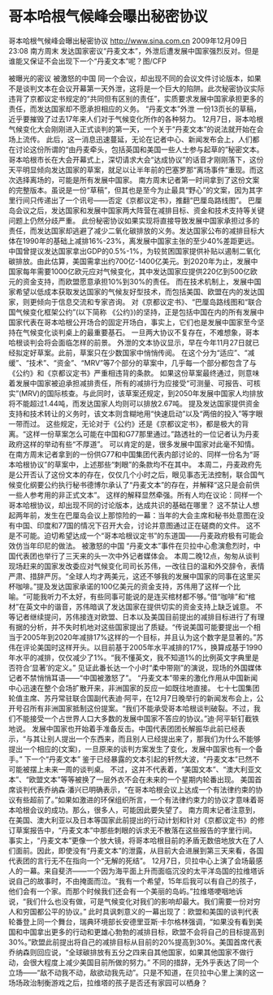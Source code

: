 # 哥本哈根气候峰会曝出秘密协议

哥本哈根气候峰会曝出秘密协议
http://www.sina.com.cn  2009年12月09日23:08  南方周末
发达国家密议“丹麦文本”，外泄后遭发展中国家强烈反对。但是谁能又保证不会出现下一个“丹麦文本”呢？图/CFP

被曝光的密议 被激怒的中国
同一个会议，却出现不同的会议文件讨论版本，如果不是谈判文本在会议开幕第一天外泄，这将是一个巨大的陷阱。此次秘密协议实际违背了京都议定书规定的“共同但有区别的责任”，实质要求发展中国家承担更多的责任，而发达国家却不愿承担相应的义务。
“丹麦文本”外泄
一份13页长的草稿，近乎要摧毁了过去17年来人们对于气候变化所作的各种努力。
12月7日，哥本哈根气候变化大会刚刚进入正式谈判的第一天，一个关于“丹麦文本”的说法就开始在会场上流传。
此后，这一消息迅速蔓延，无论在记者中心、新闻发布会上，人们都在讨论这份所谓的“由丹麦牵头，包括英国和美国一些人士参与起草的”秘密文本。
哥本哈根市长在大会开幕式上，深切请求大会“达成协议”的话音才刚刚落下，这份天平明显倾向发达国家的草案，就足以让半年前的巴塞罗那“离场事件”重现。而这次选择离场的，可能是所有发展中国家。
南方周末记者第一时间拿到了这份文案的完整版本。虽说是一份“草稿”，但其也是至今为止最具“野心”的文案，因为其字里行间只传递出了一个讯号——否定《京都议定书》，推翻“巴厘岛路线图”。
巴厘岛会议之后，发达国家和发展中国家两大阵营在减排目标、资金和技术支持等关键问题上仍然分歧严重。
此份秘密协议如果实现将直接导致发展中国家承担过多的责任，而发达国家却逃避了减少二氧化碳排放的义务。发达国家公布的减排目标大体在1990年的基础上减排16%-23%，离发展中国家主张的至少40%差距更远。
中国曾提议发达国家拿出GDP的0.5%-1%，为较贫困国家提供补贴以遏制二氧化碳排放。由此估算，美国需拿出约700亿-1400亿美元。到2020年为止，发展中国家每年需要1000亿欧元应对气候变化，其中发达国家应提供220亿到500亿欧元的资金支持，而欧盟愿意承担10%到30%的责任。
而在技术机制上，发展中国家希望以低成本获取发达国家的气候友好型技术，而包括美国、欧盟在内的发达国家，则更倾向于信息交流和专家咨询。
对《京都议定书》、“巴厘岛路线图和“联合国气候变化框架公约”(以下简称 《公约》)的坚持，正是包括中国在内的所有发展中国家代表在哥本哈根公开场合的固定开场白，事实上，它们也是发展中国家至今坚持在气候变化谈判桌上的最重要基石。
一旦两大协议不复存在，不难想象，哥本哈根谈判会将会面临怎样的前景。
外泄的文本协议显示，早在今年11月27日就已经拟定好草案。此前，草案只在少数国家中悄悄传阅。
在这个分为“适应”、“减缓”、“技术”、“资金”、“MRV”等7个部分的草案中，几乎每一个部分都包含了与《公约》和《京都议定书》严重相违背的条款。
如果这份草案最终通过，则意味着发展中国家被迫承担减排责任，所有的减排行为应接受“可测量、可报告、可核实”(MRV)的国际核查。与此同时，该草案还规定，到2050年发展中国家人均排放将不能超过1.44吨，而发达国家人均则可以排放2.67吨。
提及发达国家提供资金支持和技术转让的义务时，该文本则含糊地用“快速启动”以及“两倍的投入”等字眼一带而过。
这些规定，无论对于《公约》还是《京都议定书》，都是极大的背离。“这样一份草案怎么可能在中国和G77那里通过。”路透社的一位记者认为丹麦政府这样的举动有些“不厚道”。
可以肯定的是，很多发展中国家对此毫不知情。在南方周末记者拿到的一份供G77和中国集团代表内部讨论的、同样一份名为“哥本哈根协议”的草案中，上述那些“刺眼”的条款均不在其中。
本周二，丹麦政府先是公开否认了这份文本的存在，仅仅几个小时之后，眼见事态无法控制，联合国气候变化纲要公约执行秘书德博尔承认了“丹麦文本”的存在，并解释“这只是会前供一些人参考用的非正式文本”。
这样的解释显然牵强。所有人均在议论：同样一个哥本哈根协议，却出现不同的讨论版本，达成共识的基础在哪里？
这不禁让人想起两年前，发生在巴厘岛会议上那惊险的一幕：当年的大会主席和秘书处意图在没有中国、印度和77国的情况下召开大会，讨论并意图通过正在磋商的文件。
这不是不可能。迫切希望达成一个“哥本哈根议定书”的东道国——丹麦政府极有可能会效仿当年印尼的做法。
被激怒的中国
“丹麦文本”事件在贝拉中心愈演愈烈时，中国代表团也举行了三天来的头一次中外记者媒体会。
本周二晚12点，匆匆从谈判现场赶来的国家发改委应对气候变化司司长苏伟，一改往日的温和外交辞令，表情严肃、措辞严厉。“全球人均才两美元，这还不够我的发展中国家的同事在这里买杯咖啡。”提及发达国家承诺的100亿美元的资金支持，苏伟用了这样一个比喻。“可能我听力不太好，有些同事可能说的是连买棺材都不够。”借“咖啡”和“棺材”在英文中的谐音，苏伟暗讽了发达国家在提供切实的资金支持上缺乏诚意。
不等记者继续提问，苏伟接连对欧盟、日本以及美国目前提出的减排目标进行了有理有据的分析，并不失时机地对这些国家提出了质疑。“传说美国可能要提出一个相当于2005年到2020年减排17%这样的一个目标，并且认为这个数字是显著的。”苏伟在评论美国时这样开头。以目前基于2005年水平减排的17%，换算成基于1990年水平的减排，仅仅减少了1%。“我不懂英文，我不知道1%的比例英文字典里是否符合‘显著’的定义。”
见证此番长达一个小时“柔中带刚”的演说，现场的外国媒体记者不禁悄悄耳语——“中国被激怒了”。
“丹麦文本”带来的激化作用从中国新闻中心迅速在整个会场扩散开来，非洲国家的反应一如既往地直接。
七十七国集团轮值主席、苏丹常驻联合国副代表迪·阿平，在12月7日晚举行的新闻发布会上，公开号召所有非洲国家抵制这份提案。“我们不能承受哥本哈根谈判破裂。不过，我们不能接受一个占世界人口大多数的发展中国家不答应的协议。”迪·阿平斩钉截铁地说。
发展中国家也开始着手准备反击。中国代表团团长解振华此前已经表示，“与其让别人提出一个东西来，而且别人已经提出来了，那我们为什么不能够提出一个相应的(文案)，一旦原来的谈判方案发生了变化，发展中国家也有一个备手。”
下一个“丹麦文本”
鉴于已经暴露的文本引起的轩然大波，“丹麦文本”已然不可能被摆上未来一周的谈判桌。
不过，这并不代表着，“美国文本”、“澳大利亚文本”、“欧盟文本”等等被换了一层外衣不会在未来的一个星期内轮番出现。
美国首席谈判代表乔纳森·潘兴已明确表示，“在哥本哈根会议上达成一个有法律约束的协议有些超前了。”如果如激进的环保组织所言，一个有法律约束力的协议才意味着哥本哈根会议的成功。那么，很多人，可能因此要失望了。
南方周末记者注意到，在美国、澳大利亚以及日本等国家此前提出的行动计划和针对《京都议定书》的修订草案报告中，“丹麦文本”中那些刺眼的诉求无不散落在这些报告的字里行间。
事实上，“丹麦文本”更像一个放大镜，将哥本哈根目前的矛盾无数倍地放大在了人们面前。因此，即使没有“丹麦文本”的泄露，从目前大会进展到第三天来看，各国代表团的言行无不在指向一个“无解的死结”。
12月7日，贝拉中心上演了会场最感人的一幕。来自斐济——一个因为海平面上升而面临沉没的太平洋岛国的拉维塔诉说自己的故事时，不由掩面而泣。“我有一个希望，15年后我可以有自己的孩子，他们会有一个家。而那个时候我们还会有一个美丽的岛屿。”拉维塔哽咽地诉说，“我们什么也没有做，可是气候变化对我们的影响却最大。我们需要一份对穷人和穷国都公平的协议。”
此时具讽刺意义的一幕出现了：欧盟和美国的谈判代表轮番登上同一个舞台，瑞典环境部长安德里亚斯·卡尔格林强调，“如果没有看到美国和中国拿出更多的行动和更雄心勃勃的减排目标，欧盟不会将自己的目标提高到30%。”欧盟此前提出将自己的减排目标从目前的20%提高到30%。美国首席代表乔纳森则回应说，“全球碳排放有五分之四来自其他国家，如果其他国家不做行动，会很大程度上减少美国目前所做的努力。”
不同的措辞，无外乎表达了同一个立场——“敌不动我不动，敌欲动我先动”。只是不知道，在贝拉中心里上演的这一场场政治制衡游戏之后，拉维塔的孩子是否还有家园可以栖身？

